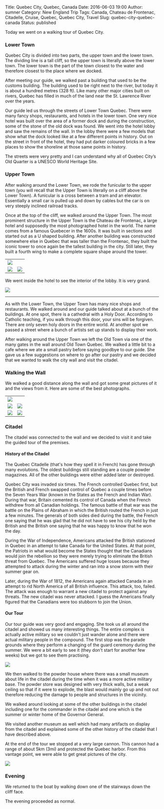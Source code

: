 Title: Quebec City, Quebec, Canada
Date: 2016-06-03 19:00
Author: sumner
Category: New England Trip
Tags: Canada, Chateau de Frontenac, Citadelle, Cruise, Quebec, Quebec City, Travel
Slug: quebec-city-quebec-canada
Status: published

Today we went on a walking tour of Quebec City.

### Lower Town

Quebec City is divided into two parts, the upper town and the lower
town. The dividing line is a tall cliff, so the upper town is literally
above the lower town. The lower town is the part of the town closest to
the water and therefore closest to the place where we docked.

After meeting our guide, we walked past a building that used to be the
customs building. The building used to be right next to the river, but
today it is about a hundred metres (328 ft). Like many other major
cities built on rivers, Quebec has filled in much of the land near the
St. Lawrence River over the years.

Our guide led us through the streets of Lower Town Quebec. There were
many fancy shops, restaurants, and hotels in the lower town. One very
nice hotel was built over the area of a former dock and during the
construction, some of the stone of the old dock was found. We went into
the hotel lobby and saw the remains of the wall. In the lobby there were
a few models that show what the dock looked like at a few different
points in history. Out on the street in front of the hotel, they had put
darker coloured bricks in a few places to show the shoreline at those
same points in history.

The streets were very pretty and I can understand why all of Quebec
City’s Old Quarter is a UNESCO World Heritage Site.

### Upper Town

After walking around the Lower Town, we rode the funicular to the upper
town (you will recall that the Upper Town is literally on a cliff above
the Lower Town). A funicular is a cross between a tram and an elevator.
Essentially a small car is pulled up and down by cables but the car is
on very steeply inclined railroad tracks.

Once at the top of the cliff, we walked around the Upper Town. The most
prominent structure in the Upper Town is the Chateau de Frontenac, a
large hotel and supposedly the most photographed hotel in the world. The
name comes from a famous Quebecer in the 1600s. It was built in sections
and started out as a U shaped building. After another building was
constructed somewhere else in Quebec that was taller than the Frontenac,
they built the iconic tower to once again be the tallest building in the
city. Still later, they built a fourth wing to make a complete square
shape around the tower.

<center>
<table class="gallery" width="60%">
  <tr>
    <td colspan="2">
      <a href="{static}/images/new-england-trip/quebec1.jpg" target="_blank">
        <img src="{static}/images/new-england-trip/quebec1.jpg" />
      </a>
    </td>
  </tr>
  <tr>
    <td>
      <a href="{static}/images/new-england-trip/quebec2.jpg" target="_blank">
        <img src="{static}/images/new-england-trip/quebec2.jpg" />
      </a>
    </td>
    <td>
      <a href="{static}/images/new-england-trip/quebec3.jpg" target="_blank">
        <img src="{static}/images/new-england-trip/quebec3.jpg" />
      </a>
    </td>
  </tr>
</table>
</center>

We went inside the hotel to see the interior of the lobby. It is very grand.

[![]({static}/images/new-england-trip/quebec4.jpg)]({static}/images/new-england-trip/quebec4.jpg)

------------------------------------------------------------------------

As with the Lower Town, the Upper Town has many nice shops and
restaurants. We walked around and our guide talked about at a bunch of
the buildings. At one spot, there is a cathedral with a Holy Door.
According to Catholic teaching, if you walk through this door, your sins
will be forgiven. There are only seven holy doors in the entire world.
At another spot we passed a street where a bunch of artists set up
stands to display their work.

After walking around the Upper Town we left the Old Town via one of the
many gates in the wall around Old Town Quebec. We walked a little bit to
a cafe where we ate a small pastry before saying goodbye to our guide.
She gave us a few suggestions on where to go after our pastry and we
decided that we wanted to walk the city wall and visit the citadel.

### Walking the Wall

We walked a good distance along the wall and got some great pictures of
it and the views from it. Here are some of the best photographs.

<center>
<table class="gallery" width="80%">
  <tr>
    <td colspan="2">
      <a href="{static}/images/new-england-trip/quebec5.jpg" target="_blank">
        <img src="{static}/images/new-england-trip/quebec5.jpg" />
      </a>
    </td>
  </tr>
  <tr>
    <td>
      <a href="{static}/images/new-england-trip/quebec6.jpg" target="_blank">
        <img src="{static}/images/new-england-trip/quebec2.jpg" />
      </a>
    </td>
    <td>
      <a href="{static}/images/new-england-trip/quebec7.jpg" target="_blank">
        <img src="{static}/images/new-england-trip/quebec3.jpg" />
      </a>
    </td>
  </tr>
  <tr>
    <td>
      <a href="{static}/images/new-england-trip/quebec8.jpg" target="_blank">
        <img src="{static}/images/new-england-trip/quebec8.jpg" />
      </a>
    </td>
    <td>
      <a href="{static}/images/new-england-trip/quebec9.jpg" target="_blank">
        <img src="{static}/images/new-england-trip/quebec9.jpg" />
      </a>
    </td>
  </tr>
</table>
</center>

### Citadel

The citadel was connected to the wall and we decided to visit it and
take the guided tour of the premises.

#### History of the Citadel

The Quebec Citadelle (that's how they spell it in French) has gone
through many evolutions. The oldest buildings still standing are a
couple powder magazines. All of the other buildings were either added
later or destroyed.

Quebec City was invaded six times. The French controlled Quebec first,
but the British and French swapped control of Quebec a couple times
before the Seven Years War (known in the States as the French and Indian
War). During that war, Britain cemented its control of Canada when the
French withdrew from all Canadian holdings. The famous battle of that
war was the battle on the Plains of Abraham in which the British routed
the French in just a few minutes. The generals of both sides died during
the battle, the French one saying that he was glad that he did not have
to see his city held by the British and the British one saying that he
was happy to know that he won the day.

During the War of Independence, Americans attacked the British stationed
in Quebec in an attempt to take Canada for the United States. At that
point, the Patriots in what would become the States thought that the
Canadians would join the rebellion so they were merely trying to
eliminate the British threat from Quebec. The Americans suffered huge
losses because they attempted to attack during the winter and ran into a
snow storm with their summer gear on.

Later, during the War of 1812, the Americans again attacked Canada in an
attempt to rid North America of all British influence. This attack, too,
failed. The attack was enough to warrant a new citadel to protect
against any threats. The new citadel was never attacked. I guess the
Americans finally figured that the Canadians were too stubborn to join
the Union.

#### Our Tour

Our tour guide was very good and engaging. She took us all around the
citadel and showed us many interesting things. The entire complex is
actually active military so we couldn't just wander alone and there were
actual military people in the compound. The first stop was the parade
grounds where they perform a changing of the guard ceremony during the
summer. We were a bit early to see it (they don't start for another few
weeks) but we got to see them practising.

[![]({static}/images/new-england-trip/quebec10.jpg)]({static}/images/new-england-trip/quebec10.jpg)

We then walked to the powder house where there was a small museum about
life in the citadel during the time when it was a more active military
base. The powder store was designed with very thick walls, but a weak
ceiling so that if it were to explode, the blast would mainly go up and
not out therefore reducing the damage to people and structures in the
vicinity.

We walked around looking at some of the other buildings in the citadel
including one for the commander in the citadel and one which is the
summer or winter home of the Governor General.

We visited another museum as well which had many artifacts on display
from the citadel and explained some of the other history of the citadel
that I have described above.

At the end of the tour we stopped at a very large cannon. This cannon
had a range of about 5km (3mi) and protected the Quebec harbor. From
this vantage point, we were able to get great pictures of the city.

[![]({static}/images/new-england-trip/quebec11.jpg)]({static}/images/new-england-trip/quebec11.jpg)

### Evening

We returned to the boat by walking down one of the stairways down the
cliff face.

The evening proceeded as normal.
